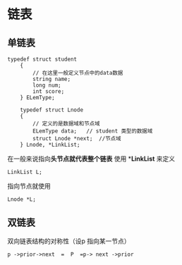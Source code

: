 # 链表
## 单链表
```
typedef struct student
    { 
        // 在这里一般定义节点中的data数据 
        string name; 
        long num;
        int score;
    } ELemType;

    typedef struct Lnode
    {
        // 定义的是数据域和节点域
        ELemType data;   // student 类型的数据域
        struct Lnode *next;  //节点域
    } Lnode, *LinkList;

```
在一般来说指向**头节点就代表整个链表** 使用  ***LinkList** 来定义
```
LinkList L; 
```
 指向节点就使用
 ```
Lnode *L;
 ```

 ## 双链表
 
 双向链表结构的对称性（设p 指向某一节点）
  ```  
 p ->prior->next  =  P  =p-> next ->prior
  ```
